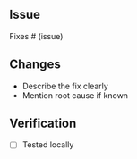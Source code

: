 ## Issue
Fixes # (issue)

## Changes
* Describe the fix clearly
* Mention root cause if known

## Verification
- [ ] Tested locally
